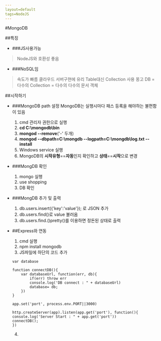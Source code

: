 ```yaml
---
layout=default
tags=NodeJS
---
```


#MongoDB

##특징
- ###JS사용가능
>NodeJS와 호환성 좋음

- ###NoSQL임
>속도가 빠름
>클라우드 서버구현에 유리
>Table대신 Collection 사용
>몽고 DB = 다수의 Collection = 다수의 다수의 문서 객체

##시작하기
- ###MongoDB path 설정
	MongoDB는 실행시마다 패스 등록을 해야하는 불편함이 있음
    1. cmd 관리자 권한으로 실행
    2. **cd C:\mongodb\bin**
    3. **mongod --remove**('-' 두개)
    4. **mongod --dbpath=C:\mongdb --logpath=C:\mongdb\log.txt --install**
    5. Windows service 실행
    6. MongoDB의 **시작유형**==**자동**인지 확인하고 **상태**==**시작**으로 변경

- ###MongDB 확인
	1. mongo 실행
	2. use shopping
	3. DB 확인

- ###MongDB 추가 및 출력
	1. db.users.insert({'key':'value'}); 로 JSON 추가
	2. db.users.find()로 value 불러옴
	3. db.users.find.()pretty()를 이용하면 정돈된 상태로 출력

- ##Express와 연동
	1. cmd 실행
	2. npm install mongodb
	3. JS파일에 하단의 코드 추가
	```
    var database
    
    function connectDB(){
    	var databaseUrl, function(err, db){
        	if(err) throw err
            console.log('DB connect : " + databaseUrl)
            database= db;
        })
    }
    
    app.set('port', process.env.PORT||3000)
    
    http.createServer(app).listen(app.get('port'), function(){
    console.log('Server Start : " + app.get('port'))
	connectDB();
	})
    ```
	4. 

